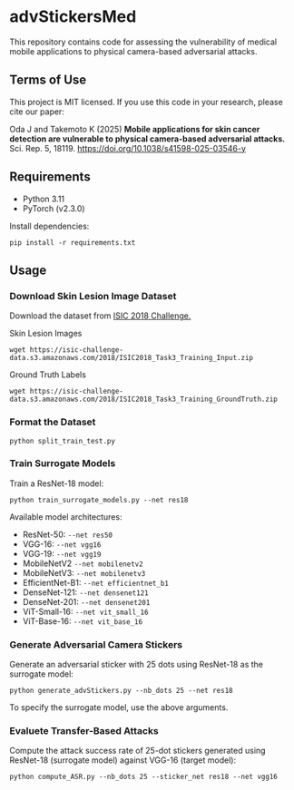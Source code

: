 # advStickersMed
This repository contains code for assessing the vulnerability of medical mobile applications to physical camera-based adversarial attacks.

## Terms of Use
This project is MIT licensed. If you use this code in your research, please cite our paper:

Oda J and Takemoto K (2025) **Mobile applications for skin cancer detection are vulnerable to physical camera-based adversarial attacks.** Sci. Rep. 5, 18119. https://doi.org/10.1038/s41598-025-03546-y

## Requirements

* Python 3.11
* PyTorch (v2.3.0)

Install dependencies:
```
pip install -r requirements.txt
```

## Usage
### Download Skin Lesion Image Dataset
Download the dataset from [ISIC 2018 Challenge.](https://challenge.isic-archive.com/data/#2018)

Skin Lesion Images
```
wget https://isic-challenge-data.s3.amazonaws.com/2018/ISIC2018_Task3_Training_Input.zip
```

Ground Truth Labels
```
wget https://isic-challenge-data.s3.amazonaws.com/2018/ISIC2018_Task3_Training_GroundTruth.zip
```

### Format the Dataset
```
python split_train_test.py
```

### Train Surrogate Models
Train a ResNet-18 model:
```
python train_surrogate_models.py --net res18
```

Available model architectures:

* ResNet-50: ``--net res50``
* VGG-16: ``--net vgg16``
* VGG-19: ``--net vgg19``
* MobileNetV2 ``--net mobilenetv2``
* MobileNetV3: ``--net mobilenetv3``
* EfficientNet-B1: ``--net efficientnet_b1``
* DenseNet-121: ``--net densenet121``
* DenseNet-201: ``--net densenet201``
* ViT-Small-16: ``--net vit_small_16``
* ViT-Base-16: ``--net vit_base_16``

### Generate Adversarial Camera Stickers
Generate an adversarial sticker with 25 dots using ResNet-18 as the surrogate model:
```
python generate_advStickers.py --nb_dots 25 --net res18
```

To specify the surrogate model, use the above arguments.

### Evaluete Transfer-Based Attacks
Compute the attack success rate of 25-dot stickers generated using ResNet-18 (surrogate model) against VGG-16 (target model):
```
python compute_ASR.py --nb_dots 25 --sticker_net res18 --net vgg16
```

